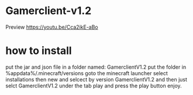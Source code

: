 # Gamerclient-v1.2
Preview https://youtu.be/Cca2ikE-aBo
# how to install
put the jar and json file in a folder named: GamerclientV1.2
put the folder in %appdata%/.minecraft/versions
goto the minecraft launcher select installations 
then new
and selcect by version GamerclientV1.2 
and then just selct GamerclientV1.2 under the tab play and press the play button enjoy.
